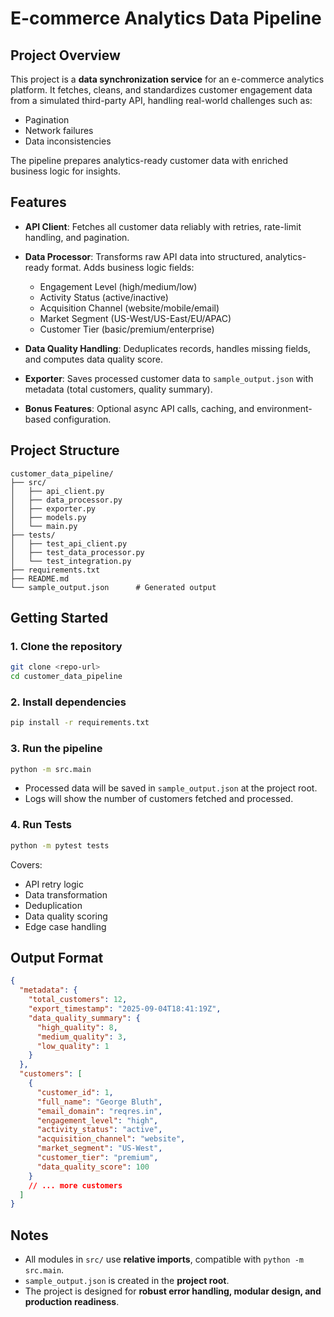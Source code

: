 # E-commerce Analytics Data Pipeline

## Project Overview

This project is a **data synchronization service** for an e-commerce analytics platform. It fetches, cleans, and standardizes customer engagement data from a simulated third-party API, handling real-world challenges such as:

* Pagination
* Network failures
* Data inconsistencies

The pipeline prepares analytics-ready customer data with enriched business logic for insights.


## Features

* **API Client**: Fetches all customer data reliably with retries, rate-limit handling, and pagination.
* **Data Processor**: Transforms raw API data into structured, analytics-ready format. Adds business logic fields:

  * Engagement Level (high/medium/low)
  * Activity Status (active/inactive)
  * Acquisition Channel (website/mobile/email)
  * Market Segment (US-West/US-East/EU/APAC)
  * Customer Tier (basic/premium/enterprise)
* **Data Quality Handling**: Deduplicates records, handles missing fields, and computes data quality score.
* **Exporter**: Saves processed customer data to `sample_output.json` with metadata (total customers, quality summary).
* **Bonus Features**: Optional async API calls, caching, and environment-based configuration.


## Project Structure

```
customer_data_pipeline/
├── src/
│   ├── api_client.py
│   ├── data_processor.py
│   ├── exporter.py
│   ├── models.py
│   └── main.py
├── tests/
│   ├── test_api_client.py
│   ├── test_data_processor.py
│   └── test_integration.py
├── requirements.txt
├── README.md
└── sample_output.json      # Generated output
```


## Getting Started

### 1. Clone the repository

```bash
git clone <repo-url>
cd customer_data_pipeline
```

### 2. Install dependencies

```bash
pip install -r requirements.txt
```

### 3. Run the pipeline

```bash
python -m src.main
```

* Processed data will be saved in `sample_output.json` at the project root.
* Logs will show the number of customers fetched and processed.

### 4. Run Tests

```bash
python -m pytest tests
```

Covers:

* API retry logic
* Data transformation
* Deduplication
* Data quality scoring
* Edge case handling


## Output Format

```json
{
  "metadata": {
    "total_customers": 12,
    "export_timestamp": "2025-09-04T18:41:19Z",
    "data_quality_summary": {
      "high_quality": 8,
      "medium_quality": 3,
      "low_quality": 1
    }
  },
  "customers": [
    {
      "customer_id": 1,
      "full_name": "George Bluth",
      "email_domain": "reqres.in",
      "engagement_level": "high",
      "activity_status": "active",
      "acquisition_channel": "website",
      "market_segment": "US-West",
      "customer_tier": "premium",
      "data_quality_score": 100
    }
    // ... more customers
  ]
}
```

## Notes

* All modules in `src/` use **relative imports**, compatible with `python -m src.main`.
* `sample_output.json` is created in the **project root**.
* The project is designed for **robust error handling, modular design, and production readiness**.

